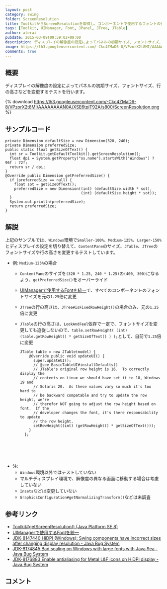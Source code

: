 ```yaml
---
layout: post
category: swing
folder: ScreenResolution
title: ToolkitからScreenResolutionを取得し、コンポーネントで使用するフォントの倍率を変更する
tags: [Toolkit, UIManager, Font, JPanel, JTree, JTable]
author: aterai
pubdate: 2015-03-09T09:59:02+09:00
description: ディスプレイの解像度の設定によってパネルの初期サイズ、フォントサイズ、行の高さなどを変更するテストを行います。
image: https://lh3.googleusercontent.com/-Ckc4ZMaD6-8/VPzorX2t8MI/AAAAAAAAN0A/XSE6tpiT92A/s800/ScreenResolution.png
comments: true
---
```

## 概要
ディスプレイの解像度の設定によってパネルの初期サイズ、フォントサイズ、行の高さなどを変更するテストを行います。

{% download https://lh3.googleusercontent.com/-Ckc4ZMaD6-8/VPzorX2t8MI/AAAAAAAAN0A/XSE6tpiT92A/s800/ScreenResolution.png %}

## サンプルコード
<pre class="prettyprint"><code>private Dimension defaultSize = new Dimension(320, 240);
private Dimension preferredSize;
public static float getSizeOfText() {
  int sr = Toolkit.getDefaultToolkit().getScreenResolution();
  float dpi = System.getProperty("os.name").startsWith("Windows") ? 96f : 72f;
  return sr / dpi;
}
@Override public Dimension getPreferredSize() {
  if (preferredSize == null) {
    float sot = getSizeOfText();
    preferredSize = new Dimension((int) (defaultSize.width * sot),
                                  (int) (defaultSize.height * sot));
  }
  System.out.println(preferredSize);
  return preferredSize;
}
</code></pre>

## 解説
上記のサンプルでは、`Windows`環境で`Smaller-100%`、`Medium-125%`、`Larger-150%`とディスプレイの設定を切り替えて、`ContentPane`のサイズ、`JTable`、`JTree`のフォントサイズや行の高さを変更するテストしています。

- 例: `Medium-125%`の場合
    - `ContentPane`のサイズを`(320 * 1.25, 240 * 1.25)`の`(400, 300)`になるよう、`getPreferredSize()`をオーバーライド
    - [UIManagerで使用するFontを統一](https://ateraimemo.com/Swing/FontChange.html)で、すべてのコンポーネントのフォントサイズを元の`1.25`倍に変更
    - `JTree`の行の高さは、`JTree#isFixedRowHeight()`の場合のみ、元の`1.25`倍に変更
    - `JTable`の行の高さは、`LookAndFeel`依存で一定で、フォントサイズを変更しても追従しないので、`table.setRowHeight( (int) (table.getRowHeight() * getSizeOfText() ) );`として、自前で`1.25`倍に変更
        
        <pre class="prettyprint"><code>JTable table = new JTable(model) {
          @Override public void updateUI() {
            super.updateUI();
            // @see BasicTableUI#installDefaults()
            // JTable's original row height is 16.  To correctly display the
            // contents on Linux we should have set it to 18, Windows 19 and
            // Solaris 20.  As these values vary so much it's too hard to
            // be backward compatable and try to update the row height, we're
            // therefor NOT going to adjust the row height based on font.  If the
            // developer changes the font, it's there responsability to update
            // the row height.
            setRowHeight((int) (getRowHeight() * getSizeOfText()));
          }
        };
</code></pre>
- 注:
    - `Windows`環境以外ではテストしていない
    - マルチディスプレイ環境で、解像度の異なる画面に移動する場合は考慮していない
    - `Insets`などは変更していない
    - `GraphicsConfiguration#getNormalizingTransform()`などは未調査

<!-- dummy comment line for breaking list -->

## 参考リンク
- [Toolkit#getScreenResolution() (Java Platform SE 8)](https://docs.oracle.com/javase/jp/8/docs/api/java/awt/Toolkit.html#getScreenResolution--)
- [UIManagerで使用するFontを統一](https://ateraimemo.com/Swing/FontChange.html)
- [JDK-8147440 HiDPI (Windows): Swing components have incorrect sizes after changing display resolution - Java Bug System](https://bugs.openjdk.java.net/browse/JDK-8147440)
- [JDK-8174845 Bad scaling on Windows with large fonts with Java 9ea - Java Bug System](https://bugs.openjdk.java.net/browse/JDK-8174845)
- [JDK-8176883 Enable antialiasing for Metal L&F icons on HiDPI display - Java Bug System](https://bugs.openjdk.java.net/browse/JDK-8176883)

<!-- dummy comment line for breaking list -->

## コメント
